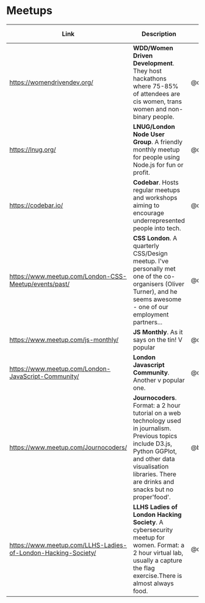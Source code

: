 # Meetups

| Link | Description | Added by | Other resources |
| -------- | -------- | -------- | -------- |
|   https://womendrivendev.org/        |  **WDD/Women Driven Development**. They host hackathons where 75-85% of attendees are cis women, trans women and non-binary people.     | @charlielafosse        |         |
| https://lnug.org/   | **LNUG/London Node User Group**. A friendly monthly meetup for people using Node.js for fun or profit.   | @charlielafosse  |      |
| https://codebar.io/ | **Codebar**. Hosts regular meetups and workshops aiming to encourage underrepresented people into tech. | @charlielafosse |    |
|https://www.meetup.com/London-CSS-Meetup/events/past/ |**CSS London**. A quarterly CSS/Design meetup. I've personally met one of the co-organisers (Oliver Turner), and he seems awesome - one of our employment partners... | @charlielafosse |  |
|https://www.meetup.com/js-monthly/ |**JS Monthly**. As it says on the tin! V popular |@charlielafosse | |
| https://www.meetup.com/London-JavaScript-Community/ |**London Javascript Community**. Another v popular one. | @charlielafosse | |
| https://www.meetup.com/Journocoders/ |**Journocoders**. Format: a 2 hour tutorial on a web technology used in journalism. Previous topics include D3.js, Python GGPlot, and other data visualisation libraries. There are drinks and snacks but no proper'food'. | @bobbysebolao | |
| https://www.meetup.com/LLHS-Ladies-of-London-Hacking-Society/ |**LLHS Ladies of London Hacking Society**. A cybersecurity meetup for women. Format: a 2 hour virtual lab, usually a capture the flag exercise.There is almost always food. | @dubhcait | |
